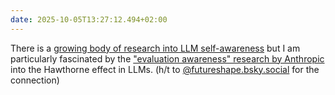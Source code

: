 ```yaml
---
date: 2025-10-05T13:27:12.494+02:00
---
```


There is a [growing body of research into LLM self-awareness](https://arxiv.org/html/2509.21545v1) but I am particularly fascinated by the ["evaluation awareness" research by Anthropic](https://nitter.net/Jack_W_Lindsey/status/1972732219795153126) into the Hawthorne effect in LLMs. (h/t to [@futureshape.bsky.social](https://bsky.app/profile/futureshape.bsky.social) for the connection)

